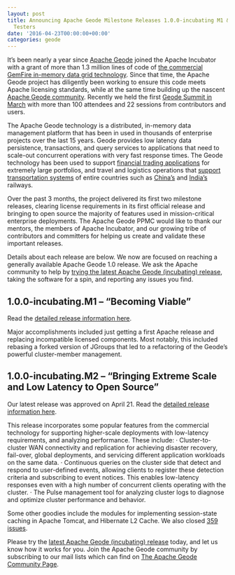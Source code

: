 ```yaml
---
layout: post
title: Announcing Apache Geode Milestone Releases 1.0.0-incubating M1 & M2 – Seeking
  Testers
date: '2016-04-23T00:00:00+00:00'
categories: geode
---
```

It’s been nearly a year since <a href="https://geode.incubator.apache.org/" target="_blank">Apache Geode</a> joined the Apache Incubator with a grant of more than 1.3 million lines of code of <a href="https://www.youtube.com/watch?v=aGTYUi3dMm4" target="_blank">the commercial GemFire in-memory data grid technology</a>. Since that time, the Apache Geode project has diligently been working to ensure this code meets Apache licensing standards, while at the same time building up the nascent <a href="http://projects.bitergia.com/apache-geode/browser/" target="_blank">Apache Geode community</a>. Recently we held the first <a href="http://geodesummit.com/" target="_blank">Geode Summit in March</a> with more than 100 attendees and 22 sessions from contributors and users.

The Apache Geode technology is a distributed, in-memory data management platform that has been in used in thousands of enterprise projects over the last 15 years. Geode provides low latency data persistence, transactions, and query services to applications that need to scale-out concurrent operations with very fast response times.  The Geode technology has been used to support <a href="https://2016.event.geodesummit.com/schedule/sessions/wall_st_derivative_risk_solutions_using_geode.html" target="_blank">financial trading applications</a> for extremely large portfolios, and travel and logistics operations that <a href="https://2016.event.geodesummit.com/schedule/sessions/design_tradeoffs_in_distributed_systems_how_southwest_airlines_uses_geode.html" target="_blank">support transportation systems</a> of entire countries such as <a href="http://pivotal.io/big-data/case-study/scaling-online-sales-for-the-largest-railway-in-the-world-china-railway-corporation" target="_blank">China’s</a> and <a href="https://blog.pivotal.io/big-data-pivotal/case-studies/case-study-300-increase-in-app-performance-with-india-rail-on-pivotal-gemfire" target="_blank">India’s</a> railways.

Over the past 3 months, the project delivered its first two milestone releases, clearing license requirements in its first official release and bringing to open source the majority of features used in mission-critical enterprise deployments. The Apache Geode PPMC would like to thank our mentors, the members of Apache Incubator, and our growing tribe of contributors and committers for helping us create and validate these important releases.

Details about each release are below. We now are focused on reaching a generally available Apache Geode 1.0 release. We ask the Apache community to help by <a href="http://geode.incubator.apache.org/releases/" target="_blank">trying the latest Apache Geode (incubating) release</a>, taking the software for a spin, and reporting any issues you find.
 
<h2>1.0.0-incubating.M1 – “Becoming Viable” </h2>
Read the <a href="https://cwiki.apache.org/confluence/display/GEODE/1.0.0-incubating.M1+%28First%29+Release" target="_blank">detailed release information here</a>.
 
Major accomplishments included just getting a first Apache release and replacing incompatible licensed components. Most notably, this included rebasing a forked version of JGroups that led to a refactoring of the Geode’s powerful cluster-member management.
 
<h2>1.0.0-incubating.M2 – “Bringing Extreme Scale and Low Latency to Open Source”</h2>
Our latest release was approved on April 21. Read the <a href="https://cwiki.apache.org/confluence/display/GEODE/1.0.0-incubating.M2+%28Second%29+Release" target="_blank">detailed release information here</a>.
 
This release incorporates some popular features from the commercial technology for supporting higher-scale deployments with low-latency requirements, and analyzing performance. These include:
·       Cluster-to-cluster WAN connectivity and replication for achieving disaster recovery, fail-over, global deployments, and servicing different application workloads on the same data.
·       Continuous queries on the cluster side that detect and respond to user-defined events, allowing clients to register these detection criteria and subscribing to event notices.  This enables low-latency responses even with a high number of concurrent clients operating with the cluster.
·       The Pulse management tool for analyzing cluster logs to diagnose and optimize cluster performance and behavior.
 
Some other goodies include the modules for implementing session-state caching in Apache Tomcat, and Hibernate L2 Cache. We also closed <a href="https://issues.apache.org/jira/secure/ReleaseNote.jspa?projectId=12318420&version=12334709">359 issues</a>.
 
Please try the <a href="http://geode.incubator.apache.org/releases/" target="_blank">latest Apache Geode (incubating) release</a> today, and let us know how it works for you.  Join the Apache Geode community by subscribing to our mail lists which can find on <a href="http://geode.incubator.apache.org/community/" target="_blank">The Apache Geode Community Page</a>.

